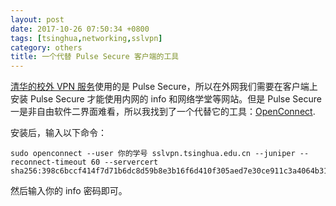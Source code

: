```yaml
---
layout: post
date: 2017-10-26 07:50:34 +0800
tags: [tsinghua,networking,sslvpn]
category: others
title: 一个代替 Pulse Secure 客户端的工具
---
```


[清华的校外 VPN 服务](http://sslvpn.tsinghua.edu.cn)使用的是 Pulse Secure，所以在外网我们需要在客户端上安装 Pulse Secure 才能使用内网的 info 和网络学堂等网站。但是 Pulse Secure 一是非自由软件二界面难看，所以我找到了一个代替它的工具：[OpenConnect](http://www.infradead.org/openconnect/).

安装后，输入以下命令：

```shell
sudo openconnect --user 你的学号 sslvpn.tsinghua.edu.cn --juniper --reconnect-timeout 60 --servercert sha256:398c6bccf414f7d71b6dc8d59b8e3b16f6d410f305aed7e30ce911c3a4064b31
```

然后输入你的 info 密码即可。
